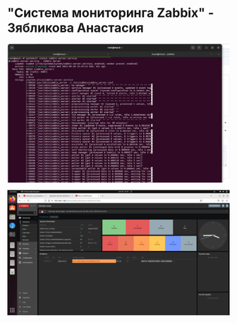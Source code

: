 # "Система мониторинга Zabbix" - Зябликова Анастасия

![ Процесс установки Zabbix Service](https://github.com/mmau5/zabbix/blob/master/Screenshot%20from%202023-09-20%2016-00-43.png) 

![ Авторизация в Zabbix](https://github.com/mmau5/zabbix/blob/master/Screenshot%20from%202023-09-20%2015-45-03.png)
